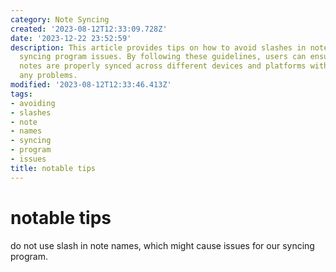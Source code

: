 ```yaml
---
category: Note Syncing
created: '2023-08-12T12:33:09.728Z'
date: '2023-12-22 23:52:59'
description: This article provides tips on how to avoid slashes in note names to prevent
  syncing program issues. By following these guidelines, users can ensure that their
  notes are properly synced across different devices and platforms without encountering
  any problems.
modified: '2023-08-12T12:33:46.413Z'
tags:
- avoiding
- slashes
- note
- names
- syncing
- program
- issues
title: notable tips
---
```


# notable tips

do not use slash in note names, which might cause issues for our syncing program.
